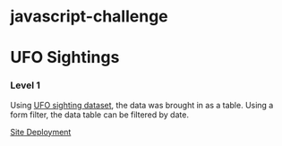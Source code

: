 # javascript-challenge

<h1>UFO Sightings</h1>

<h3>Level 1</h3>
Using <a href="static/js/data.js">UFO sighting dataset</a>, the data was brought in as a table. Using a form filter, the data table can be filtered by date.

<a href="https://ehislope.github.io/javascript-challenge/">Site Deployment</a>